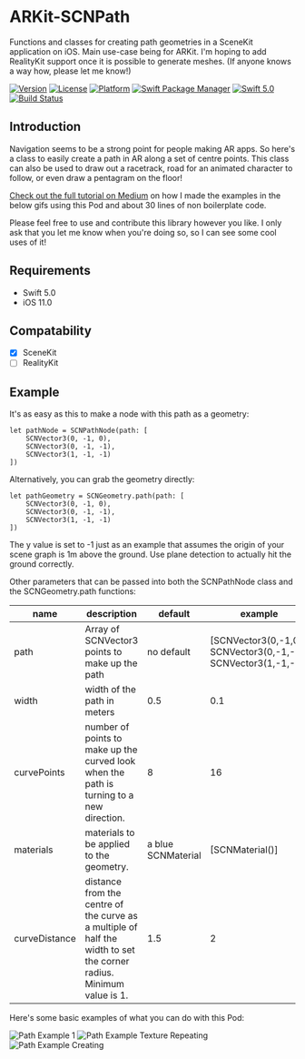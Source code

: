 # ARKit-SCNPath

Functions and classes for creating path geometries in a SceneKit application on iOS. Main use-case being for ARKit.
I'm hoping to add RealityKit support once it is possible to generate meshes. (If anyone knows a way how, please let me know!)

[![Version](https://img.shields.io/cocoapods/v/SCNPath.svg)](https://cocoapods.org/pods/SCNPath)
[![License](https://img.shields.io/cocoapods/l/SCNPath.svg)](https://cocoapods.org/pods/SCNPath)
[![Platform](https://img.shields.io/cocoapods/p/SCNPath.svg)](https://cocoapods.org/pods/SCNPath)
[![Swift Package Manager](https://img.shields.io/badge/Swift_Package_Manager-v1.2.0-orange.svg?style=flat)](https://github.com/apple/swift-package-manager)
[![Swift 5.0](https://img.shields.io/badge/Swift-5.0-orange.svg?style=flat)](https://swift.org/)
[![Build Status](https://travis-ci.com/maxxfrazer/ARKit-SCNPath.svg?branch=master)](https://travis-ci.com/maxxfrazer/ARKit-SCNPath)

## Introduction

Navigation seems to be a strong point for people making AR apps. So here's a class to easily create a path in AR along a set of centre points. This class can also be used to draw out a racetrack, road for an animated character to follow, or even draw a pentagram on the floor!

[Check out the full tutorial on Medium](https://medium.com/@maxxfrazer/arkit-pods-scnpath-d4b491803019) on how I made the examples in the below gifs using this Pod and about 30 lines of non boilerplate code.

Please feel free to use and contribute this library however you like.
I only ask that you let me know when you're doing so, so I can see some cool uses of it!

## Requirements
- Swift 5.0
- iOS 11.0

## Compatability
- [x] SceneKit
- [ ] RealityKit

## Example

It's as easy as this to make a node with this path as a geometry:

```
let pathNode = SCNPathNode(path: [
	SCNVector3(0, -1, 0),
	SCNVector3(0, -1, -1),
	SCNVector3(1, -1, -1)
])
```

Alternatively, you can grab the geometry directly:

```
let pathGeometry = SCNGeometry.path(path: [
	SCNVector3(0, -1, 0),
	SCNVector3(0, -1, -1),
	SCNVector3(1, -1, -1)
])
```

The y value is set to -1 just as an example that assumes the origin of your scene graph is 1m above the ground. Use plane detection to actually hit the ground correctly.

Other parameters that can be passed into both the SCNPathNode class and the SCNGeometry.path functions:

| name          | description                                                                     | default            | example                         |
|---------------|---------------------------------------------------------------------------------|--------------------|---------------------------------|
| path          | Array of SCNVector3 points to make up the path                                  | no default         | [SCNVector3(0,-1,0),  SCNVector3(0,-1,-1),  SCNVector3(1,-1,-1)] |
| width         | width of the path in meters                                                     | 0.5                | 0.1                             |
| curvePoints   | number of points to make up the curved look when the path is turning to a new direction.    | 8                  | 16                              |
| materials     | materials to be applied to the geometry.                                                    | a blue SCNMaterial | [SCNMaterial()]                 |
| curveDistance | distance from the centre of the curve as a multiple of half the width to set the corner radius. Minimum value is 1. | 1.5                | 2       |


Here's some basic examples of what you can do with this Pod:

![Path Example 1](https://github.com/maxxfrazer/ARKit-SCNPathNode/blob/master/media/path-example-1.gif)
![Path Example Texture Repeating](https://github.com/maxxfrazer/ARKit-SCNPathNode/blob/master/media/path-example-2.gif)
![Path Example Creating](https://github.com/maxxfrazer/ARKit-SCNPathNode/blob/master/media/path-example-3.gif)
